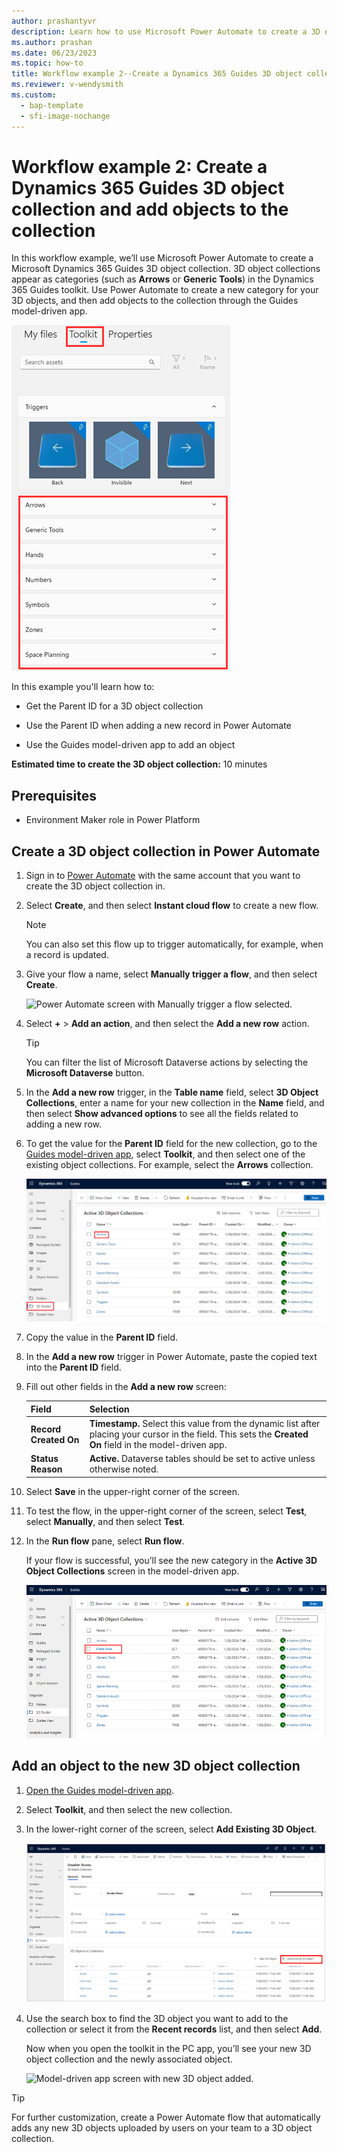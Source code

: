 ```yaml
---
author: prashantyvr
description: Learn how to use Microsoft Power Automate to create a 3D object collection for Microsoft Dynamics 365 Guides
ms.author: prashan
ms.date: 06/23/2023
ms.topic: how-to
title: Workflow example 2--Create a Dynamics 365 Guides 3D object collection and add objects to the collection
ms.reviewer: v-wendysmith
ms.custom:
  - bap-template
  - sfi-image-nochange
---
```


# Workflow example 2: Create a Dynamics 365 Guides 3D object collection and add objects to the collection

In this workflow example, we’ll use Microsoft Power Automate to create a Microsoft Dynamics 365 Guides 3D object collection. 3D object collections appear as categories (such as **Arrows** or **Generic Tools**) in the Dynamics 365 Guides toolkit. Use Power Automate to create a new category for your 3D objects, and then add objects to the collection through the Guides model-driven app.

 ![Screen shot of PC app toolkit with categories collapsed.](media/workflow2-pc-app-category.PNG "Screen shot of PC app toolkit with categories collapsed")

In this example you'll learn how to:

- Get the Parent ID for a 3D object collection

- Use the Parent ID when adding a new record in Power Automate

- Use the Guides model-driven app to add an object

**Estimated time to create the 3D object collection:** 10 minutes

## Prerequisites

- Environment Maker role in Power Platform

## Create a 3D object collection in Power Automate

1. Sign in to [Power Automate](https://us.flow.microsoft.com/en-us/) with the same account that you want to create the 3D object collection in.

1. Select **Create**, and then select **Instant cloud flow** to create a new flow.

    > [!NOTE]
    > You can also set this flow up to trigger automatically, for example, when a record is updated.

1. Give your flow a name, select **Manually trigger a flow**, and then select **Create**.

    ![Power Automate screen with Manually trigger a flow selected.](media/workflow2-manually-trigger-flow.PNG "Power Automate screen with Manually trigger a flow selected")

1. Select **+** > **Add an action**, and then select the **Add a new row** action.

    > [!TIP]
    > You can filter the list of Microsoft Dataverse actions by selecting the **Microsoft Dataverse** button.

1. In the **Add a new row** trigger, in the **Table name** field, select **3D Object Collections**, enter a name for your new collection in the **Name** field, and then select **Show advanced options** to see all the fields related to adding a new row.

1. To get the value for the **Parent ID** field for the new collection, go to the [Guides model-driven app](open-model-driven-app.md), select **Toolkit**, and then select one of the existing object collections. For example, select the **Arrows** collection.

    ![Model-driven app screen with Arrows collection selected.](media/workflow2-arrows-collection.PNG "Model-driven app screen with Arrows collection selected")

1. Copy the value in the **Parent ID** field.

1. In the **Add a new row** trigger in Power Automate, paste the copied text into the **Parent ID** field.

1. Fill out other fields in the **Add a new row** screen:

    |Field| Selection|
    |-----------------------------------|-----------------------------------------------|
    |**Record Created On** |**Timestamp.** Select this value from the dynamic list after placing your cursor in the field. This sets the **Created On** field in the model-driven app.|
    |**Status Reason**| **Active.** Dataverse tables should be set to active unless otherwise noted.|

1. Select **Save** in the upper-right corner of the screen.

1. To test the flow, in the upper-right corner of the screen, select **Test**, select **Manually**, and then select **Test**. 

1. In the **Run flow** pane, select **Run flow**.

    If your flow is successful, you’ll see the new category in the **Active 3D Object Collections** screen in the model-driven app.  

    ![Model-driven app screen with new object collection added.](media/workflow2-3D-object-collection-added.PNG "Model-driven app screen with new object collection added")

## Add an object to the new 3D object collection

1. [Open the Guides model-driven app](open-model-driven-app.md).

1. Select **Toolkit**, and then select the new collection.

1. In the lower-right corner of the screen, select **Add Existing 3D Object**.

    ![Model-driven-app screen with Add Existing 3D Object selected.](media/workflow2-add-object.PNG "Model-driven-app screen with Add Existing 3D Object selected")

1. Use the search box to find the 3D object you want to add to the collection or select it from the **Recent records** list, and then select **Add**.

   Now when you open the toolkit in the PC app, you’ll see your new 3D object collection and the newly associated object.

   ![Model-driven app screen with new 3D object added.](media/workflow2-object-added.PNG "Model-driven app screen with new 3D object added")

> [!TIP]
> For further customization, create a Power Automate flow that automatically adds any new 3D objects uploaded by users on your team to a 3D object collection.
